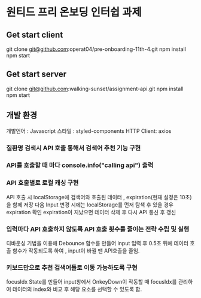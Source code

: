 # 원티드 프리 온보딩 인터쉽 과제

## Get start client

git clone git@github.com:operat04/pre-onboarding-11th-4.git
npm install
npm start

## Get start server

git clone git@github.com:walking-sunset/assignment-api.git
npm install
npm start

## 개발 환경

개발언어 : Javascript
스타일 : styled-components
HTTP Client: axios

### 질환명 검색시 API 호출 통해서 검색어 추천 기능 구현

### API를 호출할 때 마다 console.info("calling api") 출력

### API 호출별로 로컬 캐싱 구현

API 호출 시 localStorage에 검색어와 호출된 데이터 , expiration(현재 설정은 10초)을 함께 저장
다음 Input 변경 시에는 localStorage를 먼저 탐색 후 있을 경우 expiration 확인 expiration이 지났으면 데이터 삭제 후 다시 API 통신 후 갱신

### 입력마다 API 호출하지 않도록 API 호출 횟수를 줄이는 전략 수립 및 실행

디바운싱 기법을 이용해 Debounce 함수를 만들어 input 입력 후 0.5초 뒤에 데이터 호출 함수가 작동되도록 하여 , input이 바뀔 땐 API호출을 줄임.

### 키보드만으로 추천 검색어들로 이동 가능하도록 구현

focusIdx State를 만들어 input창에서 OnkeyDown이 작동할 때 focusIdx를 관리하여 데이터의 index와 비교 후 해당 요소를 선택할 수 있도록 함.
